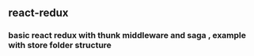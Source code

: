 ## react-redux
### basic react redux with thunk middleware and saga , example with store folder structure
  